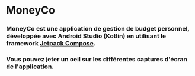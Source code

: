 # MoneyCo

### MoneyCo est une application de gestion de budget personnel, développée avec Android Studio (Kotlin) en utilisant le framework [Jetpack Compose](https://developer.android.com/jetpack/compose).  

### Vous pouvez jeter un oeil sur les différentes captures d'écran de l'application.
